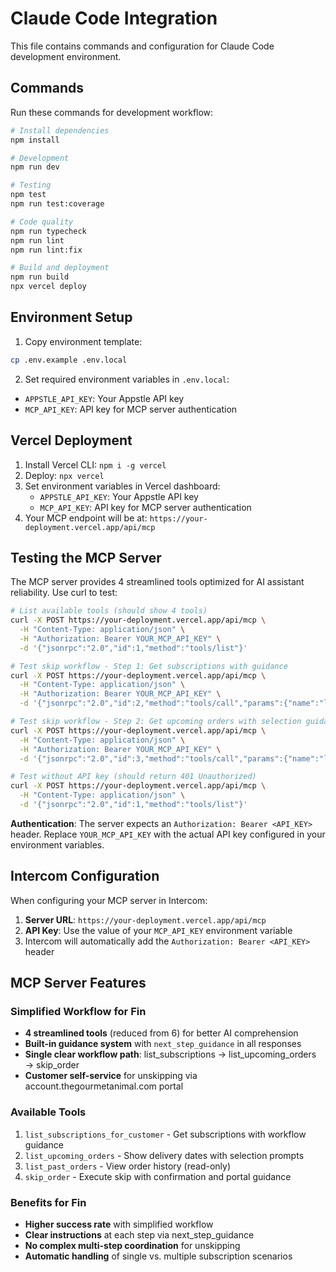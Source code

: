 # Claude Code Integration

This file contains commands and configuration for Claude Code development environment.

## Commands

Run these commands for development workflow:

```bash
# Install dependencies
npm install

# Development
npm run dev

# Testing
npm test
npm run test:coverage

# Code quality
npm run typecheck
npm run lint
npm run lint:fix

# Build and deployment
npm run build
npx vercel deploy
```

## Environment Setup

1. Copy environment template:
```bash
cp .env.example .env.local
```

2. Set required environment variables in `.env.local`:
- `APPSTLE_API_KEY`: Your Appstle API key
- `MCP_API_KEY`: API key for MCP server authentication

## Vercel Deployment

1. Install Vercel CLI: `npm i -g vercel`
2. Deploy: `npx vercel`
3. Set environment variables in Vercel dashboard:
   - `APPSTLE_API_KEY`: Your Appstle API key
   - `MCP_API_KEY`: API key for MCP server authentication
4. Your MCP endpoint will be at: `https://your-deployment.vercel.app/api/mcp`

## Testing the MCP Server

The MCP server provides 4 streamlined tools optimized for AI assistant reliability. Use curl to test:

```bash
# List available tools (should show 4 tools)
curl -X POST https://your-deployment.vercel.app/api/mcp \
  -H "Content-Type: application/json" \
  -H "Authorization: Bearer YOUR_MCP_API_KEY" \
  -d '{"jsonrpc":"2.0","id":1,"method":"tools/list"}'

# Test skip workflow - Step 1: Get subscriptions with guidance
curl -X POST https://your-deployment.vercel.app/api/mcp \
  -H "Content-Type: application/json" \
  -H "Authorization: Bearer YOUR_MCP_API_KEY" \
  -d '{"jsonrpc":"2.0","id":2,"method":"tools/call","params":{"name":"list_subscriptions_for_customer","arguments":{"shopify_customer_id":123456}}}'

# Test skip workflow - Step 2: Get upcoming orders with selection guidance
curl -X POST https://your-deployment.vercel.app/api/mcp \
  -H "Content-Type: application/json" \
  -H "Authorization: Bearer YOUR_MCP_API_KEY" \
  -d '{"jsonrpc":"2.0","id":3,"method":"tools/call","params":{"name":"list_upcoming_orders","arguments":{"subscription_contract_id":789}}}'

# Test without API key (should return 401 Unauthorized)
curl -X POST https://your-deployment.vercel.app/api/mcp \
  -H "Content-Type: application/json" \
  -d '{"jsonrpc":"2.0","id":1,"method":"tools/list"}'
```

**Authentication**: The server expects an `Authorization: Bearer <API_KEY>` header. Replace `YOUR_MCP_API_KEY` with the actual API key configured in your environment variables.

## Intercom Configuration

When configuring your MCP server in Intercom:
1. **Server URL**: `https://your-deployment.vercel.app/api/mcp`
2. **API Key**: Use the value of your `MCP_API_KEY` environment variable
3. Intercom will automatically add the `Authorization: Bearer <API_KEY>` header

## MCP Server Features

### Simplified Workflow for Fin
- **4 streamlined tools** (reduced from 6) for better AI comprehension
- **Built-in guidance system** with `next_step_guidance` in all responses
- **Single clear workflow path**: list_subscriptions → list_upcoming_orders → skip_order
- **Customer self-service** for unskipping via account.thegourmetanimal.com portal

### Available Tools
1. `list_subscriptions_for_customer` - Get subscriptions with workflow guidance
2. `list_upcoming_orders` - Show delivery dates with selection prompts  
3. `list_past_orders` - View order history (read-only)
4. `skip_order` - Execute skip with confirmation and portal guidance

### Benefits for Fin
- **Higher success rate** with simplified workflow
- **Clear instructions** at each step via next_step_guidance
- **No complex multi-step coordination** for unskipping
- **Automatic handling** of single vs. multiple subscription scenarios